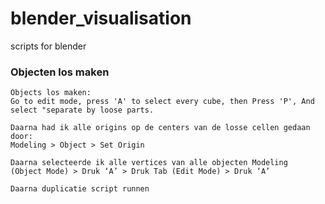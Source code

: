 # blender_visualisation
scripts for blender 


### Objecten los maken
```
Objects los maken:
Go to edit mode, press 'A' to select every cube, then Press 'P', And select "separate by loose parts.

Daarna had ik alle origins op de centers van de losse cellen gedaan door:
Modeling > Object > Set Origin

Daarna selecteerde ik alle vertices van alle objecten Modeling 
(Object Mode) > Druk ‘A’ > Druk Tab (Edit Mode) > Druk ‘A’

Daarna duplicatie script runnen
```
